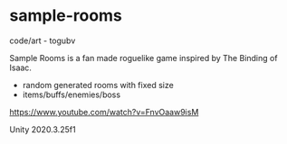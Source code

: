 # sample-rooms
code/art - togubv

Sample Rooms is a fan made roguelike game inspired by The Binding of Isaac.

- random generated rooms with fixed size
- items/buffs/enemies/boss

https://www.youtube.com/watch?v=FnvOaaw9isM

Unity 2020.3.25f1
